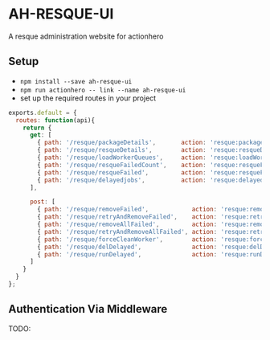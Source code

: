 # AH-RESQUE-UI
A resque administration website for actionhero

## Setup

- `npm install --save ah-resque-ui`
- `npm run actionhero -- link --name ah-resque-ui`
- set up the required routes in your project

```js
exports.default = {
  routes: function(api){
    return {
      get: [
        { path: '/resque/packageDetails',       action: 'resque:packageDetails'    },
        { path: '/resque/resqueDetails',        action: 'resque:resqueDetails'     },
        { path: '/resque/loadWorkerQueues',     action: 'resque:loadWorkerQueues'  },
        { path: '/resque/resqueFailedCount',    action: 'resque:resqueFailedCount' },
        { path: '/resque/resqueFailed',         action: 'resque:resqueFailed'      },
        { path: '/resque/delayedjobs',          action: 'resque:delayedjobs'       },
      ],

      post: [
        { path: '/resque/removeFailed',            action: 'resque:removeFailed'            },
        { path: '/resque/retryAndRemoveFailed',    action: 'resque:retryAndRemoveFailed'    },
        { path: '/resque/removeAllFailed',         action: 'resque:removeAllFailed'         },
        { path: '/resque/retryAndRemoveAllFailed', action: 'resque:retryAndRemoveAllFailed' },
        { path: '/resque/forceCleanWorker',        action: 'resque:forceCleanWorker'        },
        { path: '/resque/delDelayed',              action: 'resque:delDelayed'              },
        { path: '/resque/runDelayed',              action: 'resque:runDelayed'              },
      ]
    }
  }
};
```

## Authentication Via Middleware
TODO:
